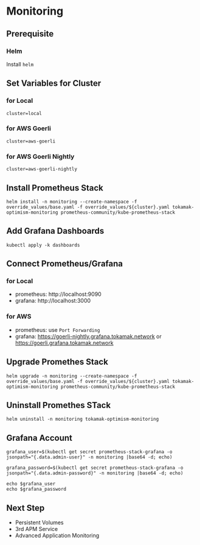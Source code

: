 # Monitoring

## Prerequisite

### Helm

Install `helm`

## Set Variables for Cluster

### for Local

```
cluster=local
```

### for AWS Goerli

```
cluster=aws-goerli
```

### for AWS Goerli Nightly

```
cluster=aws-goerli-nightly
```

## Install Prometheus Stack

```
helm install -n monitoring --create-namespace -f override_values/base.yaml -f override_values/${cluster}.yaml tokamak-optimism-monitoring prometheus-community/kube-prometheus-stack
```

## Add Grafana Dashboards

```
kubectl apply -k dashboards
```

## Connect Prometheus/Grafana

### for Local

- prometheus: http://localhost:9090
- grafana: http://localhost:3000

### for AWS

- prometheus: use `Port Forwarding`
- grafana: https://goerli-nightly.grafana.tokamak.network or https://goerli.grafana.tokamak.network

## Upgrade Promethes Stack

```
helm upgrade -n monitoring --create-namespace -f override_values/base.yaml -f override_values/${cluster}.yaml tokamak-optimism-monitoring prometheus-community/kube-prometheus-stack
```

## Uninstall Promethes STack

```
helm uninstall -n monitoring tokamak-optimism-monitoring
```

## Grafana Account

```
grafana_user=$(kubectl get secret prometheus-stack-grafana -o jsonpath="{.data.admin-user}" -n monitoring |base64 -d; echo)

grafana_password=$(kubectl get secret prometheus-stack-grafana -o jsonpath="{.data.admin-password}" -n monitoring |base64 -d; echo)

echo $grafana_user
echo $grafana_password
```

## Next Step

- Persistent Volumes
- 3rd APM Service
- Advanced Application Monitoring
